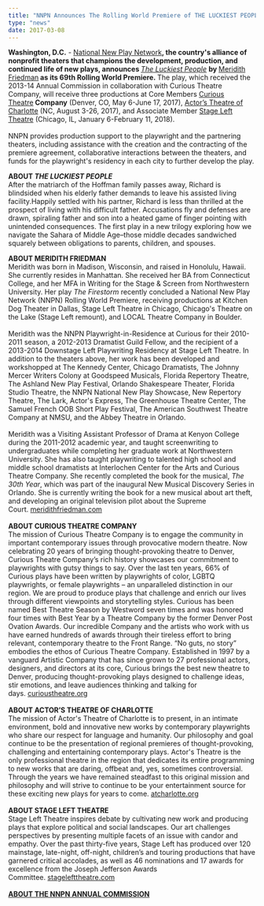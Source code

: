 ```yaml
---
title: "NNPN Announces The Rolling World Premiere of THE LUCKIEST PEOPLE by Meridith Friedman"
type: "news"
date: 2017-03-08
---
```


<p><span class="lead-in"><strong>Washington, D.C.</strong><span> - </span><a href="http://nnpn.org/" rel="nofollow">National New Play Network</a><strong>, the country's alliance of nonprofit theaters that champions the development, production, and continued life of new plays, announces </strong><a href="https://newplayexchange.org/plays/4613/luckiest-people" rel="nofollow"><em>The Luckiest People</em></a><span> </span><strong>by </strong><a href="https://newplayexchange.org/users/220/meridith-friedman" rel="nofollow">Meridith Friedman</a><strong> as its 69th Rolling World Premiere. </strong><span>The play, which received the 2013-14 Annual Commission in collaboration with Curious Theatre Company, will receive three productions at Core Members </span><a href="http://curioustheatre.org/the-luckiest-people/" rel="nofollow">Curious Theatre</a><strong> Company</strong><span> (Denver, CO, May 6-June 17, 2017), </span><a href="http://www.atcharlotte.org/the-luckiest-people/" rel="nofollow">Actor’s Theatre of Charlotte</a><span> (NC, August 3-26, 2017), and Associate Member </span><a href="http://stagelefttheatre.com/" rel="nofollow">Stage Left Theatre</a><span> (Chicago, IL, January 6-February 11, 2018).</span></span><br /><span> </span><br /><span>NNPN provides production support to the playwright and the partnering theaters, including assistance with the creation and the contracting of the premiere agreement, collaborative interactions between the theaters, and funds for the playwright's residency in each city to further develop the play.</span></p>
<p><strong>ABOUT <em>THE LUCKIEST PEOPLE</em></strong><br /><span>After the matriarch of the Hoffman family passes away, Richard is blindsided when his elderly father demands to leave his assisted living facility.Happily settled with his partner, Richard is less than thrilled at the prospect of living with his difficult father. Accusations fly and defenses are drawn, spiraling father and son into a heated game of finger pointing with unintended consequences. The first play in a new trilogy exploring how we navigate the Sahara of Middle Age</span><em>–</em><span>those middle decades sandwiched squarely between obligations to parents, children, and spouses.</span></p>
<p><strong>ABOUT MERIDITH FRIEDMAN</strong><br /><span>Meridith was born in Madison, Wisconsin, and raised in Honolulu, Hawaii. She currently resides in Manhattan. She received her BA from Connecticut College, and her MFA in Writing for the Stage &amp; Screen from Northwestern University. Her play </span><em>The Firestorm</em><span> recently concluded a National New Play Network (NNPN) Rolling World Premiere, receiving productions at Kitchen Dog Theater in Dallas, Stage Left Theatre in Chicago, Chicago's Theatre on the Lake (Stage Left remount), and LOCAL Theatre Company in Boulder.</span><br /><br /><span>Meridith was the NNPN Playwright-in-Residence at Curious for their 2010-2011 season, a 2012-2013 Dramatist Guild Fellow, and the recipient of a 2013-2014 Downstage Left Playwriting Residency at Stage Left Theatre. In addition to the theaters above, her work has been developed and workshopped at The Kennedy Center, Chicago Dramatists, The Johnny Mercer Writers Colony at Goodspeed Musicals, Florida Repertory Theatre, The Ashland New Play Festival, Orlando Shakespeare Theater, Florida Studio Theatre, the NNPN National New Play Showcase, New Repertory Theatre, The Lark, Actor's Express, The Greenhouse Theatre Center, The Samuel French OOB Short Play Festival, The American Southwest Theatre Company at NMSU, and the Abbey Theatre in Orlando.</span><br /><br /><span>Meridith was a Visiting Assistant Professor of Drama at Kenyon College during the 2011-2012 academic year, and taught screenwriting to undergraduates while completing her graduate work at Northwestern University. She has also taught playwriting to talented high school and middle school dramatists at Interlochen Center for the Arts and Curious Theatre Company. She recently completed the book for the musical, </span><em>The 30th Year</em><span>, which was part of the inaugural New Musical Discovery Series in Orlando. She is currently writing the book for a new musical about art theft, and developing an original television pilot about the Supreme Court. </span><a href="http://www.meridithfriedman.com/" rel="nofollow">meridithfriedman.com</a><br /><br /><strong>ABOUT CURIOUS THEATRE COMPANY</strong><br /><span>The mission of Curious Theatre Company is to engage the community in important contemporary issues through provocative modern theatre. Now celebrating 20 years of bringing thought-provoking theatre to Denver, Curious Theatre Company’s rich history showcases our commitment to playwrights with gutsy things to say. Over the last ten years, 66% of Curious plays have been written by playwrights of color, LGBTQ playwrights, or female playwrights – an unparalleled distinction in our region. We are proud to produce plays that challenge and enrich our lives through different viewpoints and storytelling styles. Curious has been named Best Theatre Season by Westword seven times and was honored four times with Best Year by a Theatre Company by the former Denver Post Ovation Awards. Our incredible Company and the artists who work with us have earned hundreds of awards through their tireless effort to bring relevant, contemporary theatre to the Front Range. “No guts, no story” embodies the ethos of Curious Theatre Company. Established in 1997 by a vanguard Artistic Company that has since grown to 27 professional actors, designers, and directors at its core, Curious brings the best new theatre to Denver, producing thought-provoking plays designed to challenge ideas, stir emotions, and leave audiences thinking and talking for days. </span><a href="http://curioustheatre.org/" rel="nofollow">curioustheatre.org</a><br /><br /><strong>ABOUT ACTOR’S THEATRE OF CHARLOTTE</strong><br /><span>The mission of Actor's Theatre of Charlotte is to present, in an intimate environment, bold and innovative new works by contemporary playwrights who share our respect for language and humanity. Our philosophy and goal continue to be the presentation of regional premieres of thought-provoking, challenging and entertaining contemporary plays. Actor's Theatre is the only professional theatre in the region that dedicates its entire programming to new works that are daring, offbeat and, yes, sometimes controversial. Through the years we have remained steadfast to this original mission and philosophy and will strive to continue to be your entertainment source for these exciting new plays for years to come. </span><a href="http://www.atcharlotte.org/" rel="nofollow">atcharlotte.org</a><br /><br /><strong>ABOUT STAGE LEFT THEATRE</strong><br /><span>Stage Left Theatre inspires debate by cultivating new work and producing plays that explore political and social landscapes. Our art challenges perspectives by presenting multiple facets of an issue with candor and empathy. Over the past thirty-five years, Stage Left has produced over 120 mainstage, late-night, off-night, children’s and touring productions that have garnered critical accolades, as well as 46 nominations and 17 awards for excellence from the Joseph Jefferson Awards Committee. </span><a href="http://stagelefttheatre.com/" rel="nofollow">stagelefttheatre.com</a><br /><br /><a href="http://nnpn.org/programs/commissions" rel="nofollow"><strong>ABOUT THE NNPN ANNUAL COMMISSION</strong></a></p>
